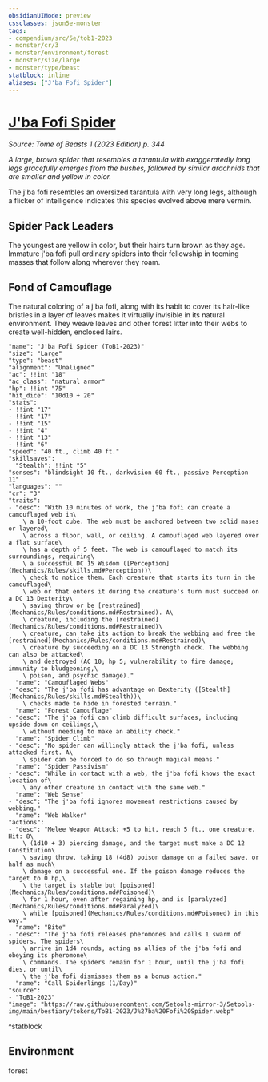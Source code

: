 ```yaml
---
obsidianUIMode: preview
cssclasses: json5e-monster
tags:
- compendium/src/5e/tob1-2023
- monster/cr/3
- monster/environment/forest
- monster/size/large
- monster/type/beast
statblock: inline
aliases: ["J'ba Fofi Spider"]
---
```

# [J'ba Fofi Spider](Mechanics\bestiary\beast/jba-fofi-spider-tob1-2023.md)
*Source: Tome of Beasts 1 (2023 Edition) p. 344*  

*A large, brown spider that resembles a tarantula with exaggeratedly long legs gracefully emerges from the bushes, followed by similar arachnids that are smaller and yellow in color.*

The j'ba fofi resembles an oversized tarantula with very long legs, although a flicker of intelligence indicates this species evolved above mere vermin.

## Spider Pack Leaders

The youngest are yellow in color, but their hairs turn brown as they age. Immature j'ba fofi pull ordinary spiders into their fellowship in teeming masses that follow along wherever they roam.

## Fond of Camouflage

The natural coloring of a j'ba fofi, along with its habit to cover its hair-like bristles in a layer of leaves makes it virtually invisible in its natural environment. They weave leaves and other forest litter into their webs to create well-hidden, enclosed lairs.

```statblock
"name": "J'ba Fofi Spider (ToB1-2023)"
"size": "Large"
"type": "beast"
"alignment": "Unaligned"
"ac": !!int "18"
"ac_class": "natural armor"
"hp": !!int "75"
"hit_dice": "10d10 + 20"
"stats":
- !!int "17"
- !!int "17"
- !!int "15"
- !!int "4"
- !!int "13"
- !!int "6"
"speed": "40 ft., climb 40 ft."
"skillsaves":
  "Stealth": !!int "5"
"senses": "blindsight 10 ft., darkvision 60 ft., passive Perception 11"
"languages": ""
"cr": "3"
"traits":
- "desc": "With 10 minutes of work, the j'ba fofi can create a camouflaged web in\
    \ a 10-foot cube. The web must be anchored between two solid mases or layered\
    \ across a floor, wall, or ceiling. A camouflaged web layered over a flat surface\
    \ has a depth of 5 feet. The web is camouflaged to match its surroundings, requiring\
    \ a successful DC 15 Wisdom ([Perception](Mechanics/Rules/skills.md#Perception))\
    \ check to notice them. Each creature that starts its turn in the camouflaged\
    \ web or that enters it during the creature's turn must succeed on a DC 13 Dexterity\
    \ saving throw or be [restrained](Mechanics/Rules/conditions.md#Restrained). A\
    \ creature, including the [restrained](Mechanics/Rules/conditions.md#Restrained)\
    \ creature, can take its action to break the webbing and free the [restrained](Mechanics/Rules/conditions.md#Restrained)\
    \ creature by succeeding on a DC 13 Strength check. The webbing can also be attacked\
    \ and destroyed (AC 10; hp 5; vulnerability to fire damage; immunity to bludgeoning,\
    \ poison, and psychic damage)."
  "name": "Camouflaged Webs"
- "desc": "The j'ba fofi has advantage on Dexterity ([Stealth](Mechanics/Rules/skills.md#Stealth))\
    \ checks made to hide in forested terrain."
  "name": "Forest Camouflage"
- "desc": "The j'ba fofi can climb difficult surfaces, including upside down on ceilings,\
    \ without needing to make an ability check."
  "name": "Spider Climb"
- "desc": "No spider can willingly attack the j'ba fofi, unless attacked first. A\
    \ spider can be forced to do so through magical means."
  "name": "Spider Passivism"
- "desc": "While in contact with a web, the j'ba fofi knows the exact location of\
    \ any other creature in contact with the same web."
  "name": "Web Sense"
- "desc": "The j'ba fofi ignores movement restrictions caused by webbing."
  "name": "Web Walker"
"actions":
- "desc": "Melee Weapon Attack: +5 to hit, reach 5 ft., one creature. Hit: 8\
    \ (1d10 + 3) piercing damage, and the target must make a DC 12 Constitution\
    \ saving throw, taking 18 (4d8) poison damage on a failed save, or half as much\
    \ damage on a successful one. If the poison damage reduces the target to 0 hp,\
    \ the target is stable but [poisoned](Mechanics/Rules/conditions.md#Poisoned)\
    \ for 1 hour, even after regaining hp, and is [paralyzed](Mechanics/Rules/conditions.md#Paralyzed)\
    \ while [poisoned](Mechanics/Rules/conditions.md#Poisoned) in this way."
  "name": "Bite"
- "desc": "The j'ba fofi releases pheromones and calls 1 swarm of spiders. The spiders\
    \ arrive in 1d4 rounds, acting as allies of the j'ba fofi and obeying its pheromone\
    \ commands. The spiders remain for 1 hour, until the j'ba fofi dies, or until\
    \ the j'ba fofi dismisses them as a bonus action."
  "name": "Call Spiderlings (1/Day)"
"source":
- "ToB1-2023"
"image": "https://raw.githubusercontent.com/5etools-mirror-3/5etools-img/main/bestiary/tokens/ToB1-2023/J%27ba%20Fofi%20Spider.webp"
```
^statblock

## Environment

forest